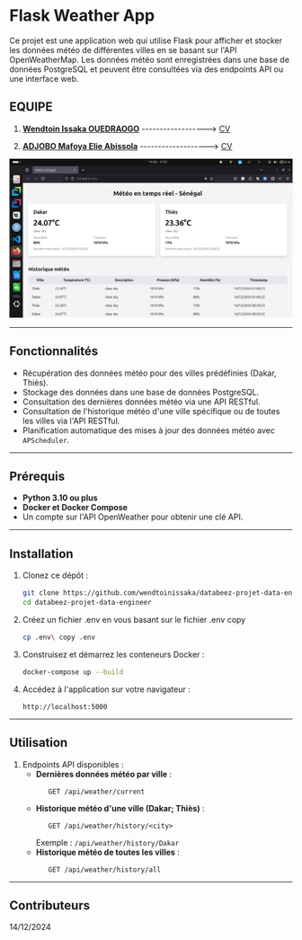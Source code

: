 # Flask Weather App

Ce projet est une application web qui utilise Flask pour afficher et stocker les données météo de différentes villes en se basant sur l'API OpenWeatherMap. Les données météo sont enregistrées dans une base de données PostgreSQL et peuvent être consultées via des endpoints API ou une interface web.

## EQUIPE

1. **[Wendtoin Issaka OUEDRAOGO](#)**  ------------------>  [CV](cv/cv_issaka.pdf)  

2. **[ADJOBO Mafoya Elie Abissola](#)**  ------------------->  [CV](cv/CV%20Elie%20Adjobo.pdf)

![home](imgs/image.png)

---
## Fonctionnalités

- Récupération des données météo pour des villes prédéfinies (Dakar, Thiès).
- Stockage des données dans une base de données PostgreSQL.
- Consultation des dernières données météo via une API RESTful.
- Consultation de l'historique météo d'une ville spécifique ou de toutes les villes via l'API RESTful.
- Planification automatique des mises à jour des données météo avec `APScheduler`.
---
## Prérequis

- **Python 3.10 ou plus**
- **Docker et Docker Compose**
- Un compte sur l'API OpenWeather pour obtenir une clé API.
---


## Installation

1. Clonez ce dépôt :
   ```bash
   git clone https://github.com/wendtoinissaka/databeez-projet-data-engineer.git
   cd databeez-projet-data-engineer
   ```

2. Créez un fichier .env en vous basant sur le fichier .env copy
   ```bash
   cp .env\ copy .env
   ```

3. Construisez et démarrez les conteneurs Docker :
   ```bash
   docker-compose up --build
   ```

4. Accédez à l'application sur votre navigateur :   
     ```env
     http://localhost:5000
     
     ```

---

## Utilisation

1. Endpoints API disponibles :
   - **Dernières données météo par ville** :
     ```
        GET /api/weather/current
     ```
   - **Historique météo d'une ville (Dakar; Thiès)** :
     ```
        GET /api/weather/history/<city>
     ```
     Exemple : `/api/weather/history/Dakar`
   - **Historique météo de toutes les villes** :
     ```
        GET /api/weather/history/all
     ```
---
## Contributeurs

14/12/2024
